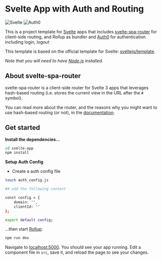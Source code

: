 # Svelte App with Auth and Routing

![Svelte](/assets/svelte_js.png)
![Auth0](/assets/auth0.png)

This is a project template for [Svelte](https://svelte.dev) apps that includes [svelte-spa-router](https://github.com/italypaleale/svelte-spa-router) for client-side routing, and Rollup as bundler and [Auth0](https://auth0.com/) for authentication including login, logout

This template is based on the official template for Svelte: [sveltejs/template](https://github.com/sveltejs/template).

*Note that you will need to have [Node.js](https://nodejs.org) installed.*

## About svelte-spa-router

svelte-spa-router is a client-side router for Svelte 3 apps that leverages hash-based routing (i.e. stores the current view in the URL after the `#` symbol).

You can read more about the router, and the reasons why you might want to use hash-based routing (or not), in the [documentation](https://github.com/italypaleale/svelte-spa-router).

## Get started

**Install the dependencies…**

```bash
cd svelte-app
npm install
```

**Setup Auth Config**
- Create a auth config file
```bash
touch auth_config.js

## add the following content

const config = {
	domain: "",
	clientId: ""
};

export default config;
```

…then start [Rollup](https://rollupjs.org):

```bash
npm run dev
```

Navigate to [localhost:5000](http://localhost:5000). You should see your app running. Edit a component file in `src`, save it, and reload the page to see your changes.

